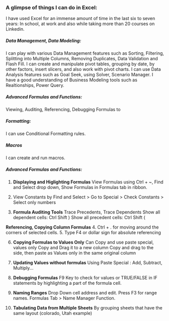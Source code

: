 ### A glimpse of things I can do in Excel:

I have used Excel for an immense amount of time in the last six to seven years: 
In school, at work and also while taking more than 20 courses on Linkedin. 

##### Data Management, Data Modeling:
I can play with various Data Management features such as Sorting, Filtering, Splitting into Multiple Columns, Removing Duplicates, Data Validation and Flash Fill. I can create and manipulate pivot tables, grouping by date, by other factors, insert slicers, and also work with pivot charts. I can use Data Analysis features such as Goal Seek, using Solver, Scenario Manager. 
I have a good understanding of Business Modeling tools such as Realtionships, Power Query.


##### Advanced Formulas and Functions:
Viewing, Auditing, Referencing, Debugging Formulas to  

##### Formatting:
I can use Conditional Formatting rules. 

##### Macros
I can create and run macros.





##### Advanced Formulas and Functions: 
1. **Displaying and Higlighting Formulas**
View Formulas using Ctrl + ~, Find and Select drop down, Show Formulas in Formulas tab in ribbon. 
2. View Constants by Find and Select > Go to Special > Check Constants > Select only numbers

3. **Formula Auditing Tools**
Trace Precedents, Trace Dependents
Show all dependent cells: Ctrl Shift )
Show all precedent cells: Ctrl Shift (

**Referencing, Copying Column Formulas**
4. Ctrl + . for moving around the corners of selected cells.
5. Type F4 or dollar sign for absolute referencing

6. **Copying Formulas to Values Only**
Can Copy and use paste special, values only
Copy and Drag it to a new column
Copy and drag to the side, then paste as Values only in the same original column

7. **Updating Values without formulas**
Using Paste Special : Add, Subtract, Multiply...

8. **Debugging Formulas**
F9 Key to check for values or TRUE/FALSE in IF statements by highlighting a part of the formula cell. 

9. **Naming Ranges**
Drop Down cell address and edit. 
Press F3 for range names. 
Formulas Tab > Name Manager Function.

10. **Tabulating Data from Multiple Sheets**
By grouping sheets that have the same layout (colorado, Utah example)


